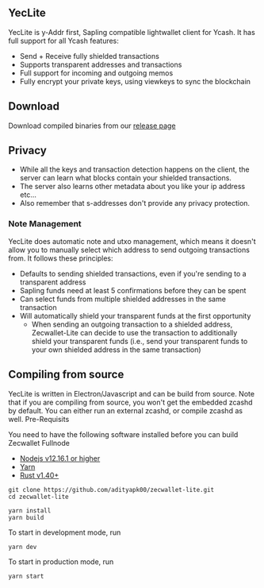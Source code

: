 ## YecLite

YecLite is y-Addr first, Sapling compatible lightwallet client for Ycash. It has full support for all Ycash features:

- Send + Receive fully shielded transactions
- Supports transparent addresses and transactions
- Full support for incoming and outgoing memos
- Fully encrypt your private keys, using viewkeys to sync the blockchain

## Download

Download compiled binaries from our [release page](https://github.com/yecdev/yeclite/releases)

## Privacy

- While all the keys and transaction detection happens on the client, the server can learn what blocks contain your shielded transactions.
- The server also learns other metadata about you like your ip address etc...
- Also remember that s-addresses don't provide any privacy protection.

### Note Management

YecLite does automatic note and utxo management, which means it doesn't allow you to manually select which address to send outgoing transactions from. It follows these principles:

- Defaults to sending shielded transactions, even if you're sending to a transparent address
- Sapling funds need at least 5 confirmations before they can be spent
- Can select funds from multiple shielded addresses in the same transaction
- Will automatically shield your transparent funds at the first opportunity
  - When sending an outgoing transaction to a shielded address, Zecwallet-Lite can decide to use the transaction to additionally shield your transparent funds (i.e., send your transparent funds to your own shielded address in the same transaction)

## Compiling from source

YecLite is written in Electron/Javascript and can be build from source. Note that if you are compiling from source, you won't get the embedded zcashd by default. You can either run an external zcashd, or compile zcashd as well.
Pre-Requisits

You need to have the following software installed before you can build Zecwallet Fullnode

- [Nodejs v12.16.1 or higher](https://nodejs.org)
- [Yarn](https://yarnpkg.com)
- [Rust v1.40+](https://www.rust-lang.org/tools/install)

```
git clone https://github.com/adityapk00/zecwallet-lite.git
cd zecwallet-lite

yarn install
yarn build
```

To start in development mode, run

```
yarn dev
```

To start in production mode, run

```
yarn start
```

